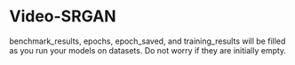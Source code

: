 # Video-SRGAN

benchmark_results, epochs, epoch_saved, and training_results will be filled as you run your models on datasets. Do not worry if they are initially empty.
